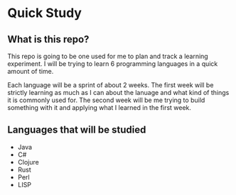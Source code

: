 # Quick Study

## What is this repo?

This repo is going to be one used for me to plan and track a learning
experiment. I will be trying to learn 6 programming languages in
a quick amount of time.

Each language will be a sprint of about 2 weeks. The first week will be strictly
learning as much as I can about the lanuage and what kind of things it is
commonly used for. The second week will be me trying to build something with it
and applying what I learned in the first week.


## Languages that will be studied

- Java
- C#
- Clojure
- Rust
- Perl
- LISP
